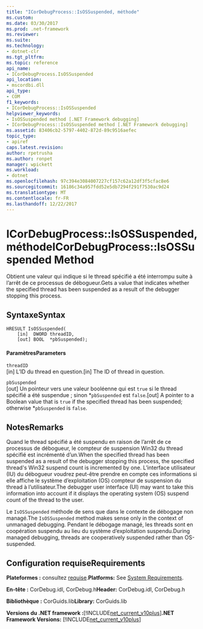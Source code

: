 ```yaml
---
title: "ICorDebugProcess::IsOSSuspended, méthode"
ms.custom: 
ms.date: 03/30/2017
ms.prod: .net-framework
ms.reviewer: 
ms.suite: 
ms.technology:
- dotnet-clr
ms.tgt_pltfrm: 
ms.topic: reference
api_name:
- ICorDebugProcess.IsOSSuspended
api_location:
- mscordbi.dll
api_type:
- COM
f1_keywords:
- ICorDebugProcess::IsOSSuspended
helpviewer_keywords:
- IsOSSuspended method [.NET Framework debugging]
- ICorDebugProcess::IsOSSuspended method [.NET Framework debugging]
ms.assetid: 83406cb2-5797-4402-872d-89c9516aefec
topic_type:
- apiref
caps.latest.revision: 
author: rpetrusha
ms.author: ronpet
manager: wpickett
ms.workload:
- dotnet
ms.openlocfilehash: 97c394e3084007227cf157c62a12df3f5cfac8e6
ms.sourcegitcommit: 16186c34a957fdd52e5db7294f291f7530ac9d24
ms.translationtype: MT
ms.contentlocale: fr-FR
ms.lasthandoff: 12/22/2017
---
```

# <a name="icordebugprocessisossuspended-method"></a><span data-ttu-id="5a047-102">ICorDebugProcess::IsOSSuspended, méthode</span><span class="sxs-lookup"><span data-stu-id="5a047-102">ICorDebugProcess::IsOSSuspended Method</span></span>
<span data-ttu-id="5a047-103">Obtient une valeur qui indique si le thread spécifié a été interrompu suite à l’arrêt de ce processus de débogueur.</span><span class="sxs-lookup"><span data-stu-id="5a047-103">Gets a value that indicates whether the specified thread has been suspended as a result of the debugger stopping this process.</span></span>  
  
## <a name="syntax"></a><span data-ttu-id="5a047-104">Syntaxe</span><span class="sxs-lookup"><span data-stu-id="5a047-104">Syntax</span></span>  
  
```  
HRESULT IsOSSuspended(  
    [in]  DWORD threadID,  
    [out] BOOL  *pbSuspended);  
```  
  
#### <a name="parameters"></a><span data-ttu-id="5a047-105">Paramètres</span><span class="sxs-lookup"><span data-stu-id="5a047-105">Parameters</span></span>  
 `threadID`  
 <span data-ttu-id="5a047-106">[in] L’ID du thread en question.</span><span class="sxs-lookup"><span data-stu-id="5a047-106">[in] The ID of thread in question.</span></span>  
  
 `pbSuspended`  
 <span data-ttu-id="5a047-107">[out] Un pointeur vers une valeur booléenne qui est `true` si le thread spécifié a été suspendue ; sinon \*`pbSuspended` est `false`.</span><span class="sxs-lookup"><span data-stu-id="5a047-107">[out] A pointer to a Boolean value that is `true` if the specified thread has been suspended; otherwise \*`pbSuspended` is `false`.</span></span>  
  
## <a name="remarks"></a><span data-ttu-id="5a047-108">Notes</span><span class="sxs-lookup"><span data-stu-id="5a047-108">Remarks</span></span>  
 <span data-ttu-id="5a047-109">Quand le thread spécifié a été suspendu en raison de l’arrêt de ce processus de débogueur, le compteur de suspension Win32 du thread spécifié est incrémenté d’un.</span><span class="sxs-lookup"><span data-stu-id="5a047-109">When the specified thread has been suspended as a result of the debugger stopping this process, the specified thread's Win32 suspend count is incremented by one.</span></span> <span data-ttu-id="5a047-110">L’interface utilisateur (IU) du débogueur voudrez peut-être prendre en compte ces informations si elle affiche le système d’exploitation (OS) compteur de suspension du thread à l’utilisateur.</span><span class="sxs-lookup"><span data-stu-id="5a047-110">The debugger user interface (UI) may want to take this information into account if it displays the operating system (OS) suspend count of the thread to the user.</span></span>  
  
 <span data-ttu-id="5a047-111">Le `IsOSSuspended` méthode de sens que dans le contexte de débogage non managé.</span><span class="sxs-lookup"><span data-stu-id="5a047-111">The `IsOSSuspended` method makes sense only in the context of unmanaged debugging.</span></span> <span data-ttu-id="5a047-112">Pendant le débogage managé, les threads sont en coopération suspendu au lieu du système d’exploitation suspendu.</span><span class="sxs-lookup"><span data-stu-id="5a047-112">During managed debugging, threads are cooperatively suspended rather than OS-suspended.</span></span>  
  
## <a name="requirements"></a><span data-ttu-id="5a047-113">Configuration requise</span><span class="sxs-lookup"><span data-stu-id="5a047-113">Requirements</span></span>  
 <span data-ttu-id="5a047-114">**Plateformes :** consultez [requise](../../../../docs/framework/get-started/system-requirements.md).</span><span class="sxs-lookup"><span data-stu-id="5a047-114">**Platforms:** See [System Requirements](../../../../docs/framework/get-started/system-requirements.md).</span></span>  
  
 <span data-ttu-id="5a047-115">**En-tête :** CorDebug.idl, CorDebug.h</span><span class="sxs-lookup"><span data-stu-id="5a047-115">**Header:** CorDebug.idl, CorDebug.h</span></span>  
  
 <span data-ttu-id="5a047-116">**Bibliothèque :** CorGuids.lib</span><span class="sxs-lookup"><span data-stu-id="5a047-116">**Library:** CorGuids.lib</span></span>  
  
 <span data-ttu-id="5a047-117">**Versions du .NET framework :**[!INCLUDE[net_current_v10plus](../../../../includes/net-current-v10plus-md.md)]</span><span class="sxs-lookup"><span data-stu-id="5a047-117">**.NET Framework Versions:** [!INCLUDE[net_current_v10plus](../../../../includes/net-current-v10plus-md.md)]</span></span>
